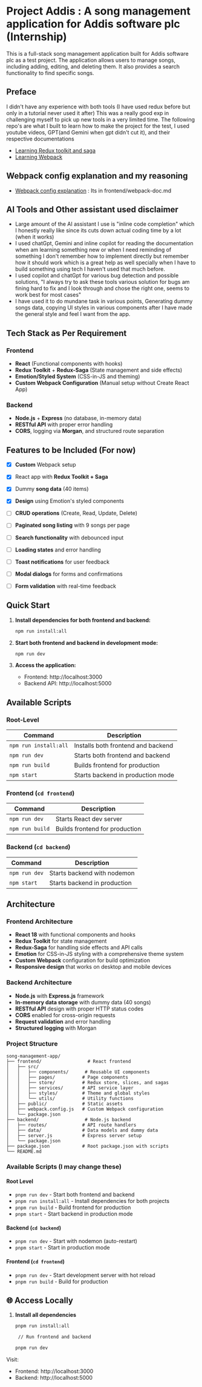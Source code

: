 # Project Addis : A song management application for Addis software plc (Internship)

This is a full-stack song management application built for Addis software plc as a test project. The application allows users to manage songs, including adding, editing, and deleting them. It also provides a search functionality to find specific songs.

## Preface 
I didn't have any experience with both tools (I have used redux before but only in a tutorial never used it after) This was a really good exp in challenging myself to pick up new tools in a very limited time. The following repo's are what I built to learn how to make the project for the test, I used youtube videos, GPT(and Gemini when gpt didn't cut it), and their respective documentations 
- [Learning Redux toolkit and saga](https://github.com/Yehonatal/learn-redux-toolkit-and-saga)
- [Learning Webpack](https://github.com/Yehonatal/learn-webpack)


## Webpack config explanation and my reasoning    
- [Webpack config explanation](frontend/webpack-doc.md) : Its in frontend/webpack-doc.md

## AI Tools and Other assistant used disclaimer
- Large amount of the AI assistant I use is "inline code completion" which I honestly really like since its cuts down actual coding time by a lot (when it works)    
- I used chatGpt, Gemini and inline copilot for reading the documentation when am learning something new or when I need reminding of something I don't remember how to implement directly but remember how it should work which is a great help as well specially when I have to build something using tech I haven't used that much before.
- I used copilot and chatGpt for various bug detection and possible solutions, "I always try to ask these tools various solution for bugs am fining hard to fix and I look through and chose the right one, seems to work best for most cases"
- I have used it to do mundane task in various points, Generating dummy songs data, copying UI styles in various components after I have made the general style and feel I want from the app.    

## Tech Stack as Per Requirement

### Frontend
- **React** (Functional components with hooks)
- **Redux Toolkit** + **Redux-Saga** (State management and side effects)
- **Emotion/Styled System** (CSS-in-JS and theming)
- **Custom Webpack Configuration** (Manual setup without Create React App)

### Backend
- **Node.js** + **Express** (no database, in-memory data)
- **RESTful API** with proper error handling
- **CORS**, logging via **Morgan**, and structured route separation

## Features to be Included (For now)
- [x] **Custom** Webpack setup
- [x] React app with **Redux Toolkit + Saga**
- [x] Dummy **song data** (40 items)
- [x] **Design** using Emotion's styled components
- [ ] **CRUD operations** (Create, Read, Update, Delete)
- [ ] **Paginated song listing** with 9 songs per page
- [ ] **Search functionality** with debounced input
- [ ] **Loading states** and error handling
- [ ] **Toast notifications** for user feedback
- [ ] **Modal dialogs** for forms and confirmations
- [ ] **Form validation** with real-time feedback


## Quick Start

1. **Install dependencies for both frontend and backend:**
   ```bash
   npm run install:all
   ```

2. **Start both frontend and backend in development mode:**
   ```bash
   npm run dev
   ```

3. **Access the application:**
   - Frontend: http://localhost:3000
   - Backend API: http://localhost:5000

## Available Scripts

### Root-Level
| Command                | Description                          |
|------------------------|--------------------------------------|
| `npm run install:all`  | Installs both frontend and backend   |
| `npm run dev`          | Starts both frontend and backend     |
| `npm run build`        | Builds frontend for production       |
| `npm start`            | Starts backend in production mode    |

### Frontend (`cd frontend`)
| Command         | Description                     |
|-----------------|---------------------------------|
| `npm run dev`   | Starts React dev server         |
| `npm run build` | Builds frontend for production  |

### Backend (`cd backend`)
| Command         | Description                     |
|-----------------|---------------------------------|
| `npm run dev`   | Starts backend with nodemon     |
| `npm start`     | Starts backend in production    |


## Architecture

### Frontend Architecture
- **React 18** with functional components and hooks
- **Redux Toolkit** for state management
- **Redux-Saga** for handling side effects and API calls
- **Emotion** for CSS-in-JS styling with a comprehensive theme system
- **Custom Webpack** configuration for build optimization
- **Responsive design** that works on desktop and mobile devices

### Backend Architecture
- **Node.js** with **Express.js** framework
- **In-memory data storage** with dummy data (40 songs)
- **RESTful API** design with proper HTTP status codes
- **CORS** enabled for cross-origin requests
- **Request validation** and error handling
- **Structured logging** with Morgan

### Project Structure
```
song-management-app/
├── frontend/                 # React frontend
│   ├── src/
│   │   ├── components/      # Reusable UI components
│   │   ├── pages/          # Page components
│   │   ├── store/          # Redux store, slices, and sagas
│   │   ├── services/       # API service layer
│   │   ├── styles/         # Theme and global styles
│   │   └── utils/          # Utility functions
│   ├── public/             # Static assets
│   ├── webpack.config.js   # Custom Webpack configuration
│   └── package.json
├── backend/                 # Node.js backend
│   ├── routes/             # API route handlers
│   ├── data/               # Data models and dummy data
│   ├── server.js           # Express server setup
│   └── package.json
├── package.json            # Root package.json with scripts
└── README.md              
```

### Available Scripts (I may change these)

#### Root Level
- `pnpm run dev` - Start both frontend and backend
- `pnpm run install:all` - Install dependencies for both projects
- `pnpm run build` - Build frontend for production
- `pnpm start` - Start backend in production mode

#### Backend (`cd backend`)
- `pnpm run dev` - Start with nodemon (auto-restart)
- `pnpm start` - Start in production mode

#### Frontend (`cd frontend`)
- `pnpm run dev` - Start development server with hot reload
- `pnpm run build` - Build for production

## 🌐 Access Locally

1. **Install all dependencies**
   ```bash
   pnpm run install:all

    // Run frontend and backend

   pnpm run dev
   ```
Visit:
- Frontend: http://localhost:3000
- Backend: http://localhost:5000
